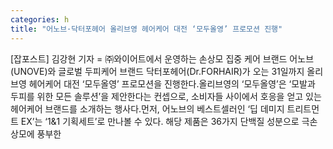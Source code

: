 ```yaml
---
categories: h
title: "어노브·닥터포헤어 올리브영 헤어케어 대전 ‘모두올영’ 프로모션 진행"
---
```

[잡포스트] 김강현 기자 = ㈜와이어트에서 운영하는 손상모 집중 케어 브랜드 어노브(UNOVE)와 글로벌 두피케어 브랜드 닥터포헤어(Dr.FORHAIR)가 오는 31일까지 올리브영 헤어케어 대전 ‘모두올영’ 프로모션을 진행한다.올리브영의 ‘모두올영’은 ‘모발과 두피를 위한 모든 솔루션’을 제안한다는 컨셉으로, 소비자들 사이에서 호응을 얻고 있는 헤어케어 브랜드를 소개하는 행사다.먼저, 어노브의 베스트셀러인 ‘딥 데미지 트리트먼트 EX’는 ‘1&1 기획세트’로 만나볼 수 있다. 해당 제품은 36가지 단백질 성분으로 극손상모에 풍부한